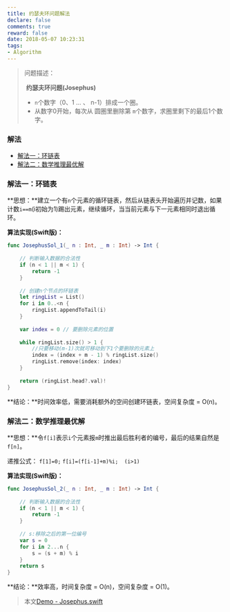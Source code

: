 ```yaml
---
title: 约瑟夫环问题解法
declare: false
comments: true
reward: false
date: 2018-05-07 10:23:31
tags:
- Algorithm
---
```


> 问题描述：
>
> ​	**约瑟夫环问题(Josephus)**
>
> - `n`个数字（0、1 … 、 n-1）排成一个圈。
> - 从数字0开始，每次从 圆圏里删除第 `m`个数字，求圈里剩下的最后1个数字。

### 解法

- [解法一：环链表](#1)
- [解法二：数学推理最优解](#2)

<!-- more -->

<h3 id="1">解法一：环链表</h3>

**思想：**建立一个有`n`个元素的循环链表，然后从链表头开始遍历并记数，如果计数`i==m`(i初始为1)踢出元素，继续循环，当当前元素与下一元素相同时退出循环。

**算法实现(Swift版)：**

```swift
func JosephusSol_1(_ n : Int, _ m : Int) -> Int {
    
    // 判断输入数据的合法性
    if (n < 1 || m < 1) {
        return -1
    }
    
    // 创建n个节点的环链表
    let ringList = List()
    for i in 0..<n {
        ringList.appendToTail(i)
    }
    
    var index = 0 // 要删除元素的位置
    
    while ringList.size() > 1 {
        //只要移动(m-1)次就可移动到下1个要删除的元素上
        index = (index + m - 1) % ringList.size()
        ringList.remove(index: index)
    }
    
    return (ringList.head?.val)!
}
```

**结论：**时间效率低，需要消耗额外的空间创建环链表，空间复杂度 = O(n)。

<h3 id="2">解法二：数学推理最优解</h3>

**思想：**令`f[i]`表示`i`个元素报`m`时推出最后胜利者的编号，最后的结果自然是`f[n]`。

递推公式：
`f[1]=0;`
`f[i]=(f[i-1]+m)%i;  (i>1)`

**算法实现(Swift版)：**

```swift
func JosephusSol_2(_ n : Int, _ m : Int) -> Int {
    
    // 判断输入数据的合法性
    if (n < 1 || m < 1) {
        return -1
    }
    
    // s:移除之后的第一位编号
    var s = 0
    for i in 2...n {
        s = (s + m) % i
    }
    return s
}
```

**结论：**效率高，时间复杂度 = O(n)，空间复杂度 = O(1)。

> 本文[Demo - Josephus.swift](https://github.com/liuzhida33/AlgorithmLearning.git)
